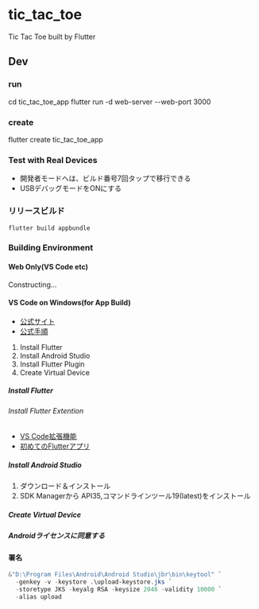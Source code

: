 # tic_tac_toe

Tic Tac Toe built by Flutter

## Dev

### run

cd tic_tac_toe_app
flutter run -d web-server --web-port 3000

### create

flutter create tic_tac_toe_app

### Test with Real Devices

- 開発者モードへは、ビルド番号7回タップで移行できる
- USBデバッグモードをONにする

### リリースビルド

```shell
flutter build appbundle
```

### Building Environment

#### Web Only(VS Code etc)

Constructing...

#### VS Code on Windows(for App Build)

- [公式サイト](https://docs.flutter.dev/get-started/install)
- [公式手順](https://docs.flutter.dev/get-started/install/windows/mobile)

1. Install Flutter
2. Install Android Studio
3. Install Flutter Plugin
4. Create Virtual Device

##### Install Flutter

###### Install Flutter Extention

- [VS Code拡張機能](https://marketplace.visualstudio.com/items?itemName=Dart-Code.flutter)
- [初めてのFlutterアプリ](https://codelabs.developers.google.com/codelabs/flutter-codelab-first?hl=ja#0)

##### Install Android Studio

1. ダウンロード＆インストール
2. SDK Managerから API35,コマンドラインツール19(latest)をインストール

##### Create Virtual Device

##### Androidライセンスに同意する


#### 署名

``` PowerShell
&"D:\Program Files\Android\Android Studio\jbr\bin\keytool" `
  -genkey -v -keystore .\upload-keystore.jks `
  -storetype JKS -keyalg RSA -keysize 2048 -validity 10000 `
  -alias upload
```
